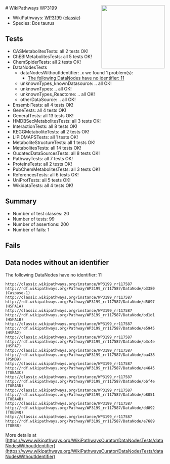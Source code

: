 <img style="float: right; width: 200px" src="https://upload.wikimedia.org/wikipedia/commons/thumb/8/83/Wplogo_with_text_500.png/640px-Wplogo_with_text_500.png" />
# WikiPathways WP3199

* WikiPathways: [WP3199](https://wikipathways.org/pathways/WP3199) ([classic](https://classic.wikipathways.org/instance/WP3199))
* Species: Bos taurus
## Tests
* CASMetabolitesTests: all 2 tests OK!
* ChEBIMetabolitesTests: all 5 tests OK!
* ChemSpiderTests: all 2 tests OK!
* DataNodesTests
    * dataNodesWithoutIdentifier: .x we found 1 problem(s):
        * [The following DataNodes have no identifier: 11](#8792c491)
    * unknownTypes_knownDatasource: .. all OK!
    * unknownTypes: .. all OK!
    * unknownTypes_Reactome: .. all OK!
    * otherDataSource: .. all OK!
* EnsemblTests: all 4 tests OK!
* GeneTests: all 4 tests OK!
* GeneralTests: all 13 tests OK!
* HMDBSecMetabolitesTests: all 3 tests OK!
* InteractionTests: all 8 tests OK!
* KEGGMetaboliteTests: all 2 tests OK!
* LIPIDMAPSTests: all 1 tests OK!
* MetaboliteStructureTests: all 1 tests OK!
* MetabolitesTests: all 14 tests OK!
* OudatedDataSourcesTests: all 8 tests OK!
* PathwayTests: all 7 tests OK!
* ProteinsTests: all 2 tests OK!
* PubChemMetabolitesTests: all 3 tests OK!
* ReferencesTests: all 6 tests OK!
* UniProtTests: all 5 tests OK!
* WikidataTests: all 4 tests OK!


## Summary

* Number of test classes: 20
* Number of tests: 99
* Number of assertions: 200
* Number of fails: 1

## Fails

<a name="8792c491" />

## Data nodes without an identifier

The following DataNodes have no identifier: 11
```
http://classic.wikipathways.org/instance/WP3199_rr117587 http://rdf.wikipathways.org/Pathway/WP3199_rr117587/DataNode/b3380 (Caspase-1)
http://classic.wikipathways.org/instance/WP3199_rr117587 http://rdf.wikipathways.org/Pathway/WP3199_rr117587/DataNode/d5097 (HSPA1A)
http://classic.wikipathways.org/instance/WP3199_rr117587 http://rdf.wikipathways.org/Pathway/WP3199_rr117587/DataNode/bd1d1 (HSPA1B)
http://classic.wikipathways.org/instance/WP3199_rr117587 http://rdf.wikipathways.org/Pathway/WP3199_rr117587/DataNode/e5945 (HSPA2)
http://classic.wikipathways.org/instance/WP3199_rr117587 http://rdf.wikipathways.org/Pathway/WP3199_rr117587/DataNode/b3c4e (HSPA7)
http://classic.wikipathways.org/instance/WP3199_rr117587 http://rdf.wikipathways.org/Pathway/WP3199_rr117587/DataNode/ba438 (PSMD9)
http://classic.wikipathways.org/instance/WP3199_rr117587 http://rdf.wikipathways.org/Pathway/WP3199_rr117587/DataNode/e4645 (TUBA3C)
http://classic.wikipathways.org/instance/WP3199_rr117587 http://rdf.wikipathways.org/Pathway/WP3199_rr117587/DataNode/bbf4e (TUBA3D)
http://classic.wikipathways.org/instance/WP3199_rr117587 http://rdf.wikipathways.org/Pathway/WP3199_rr117587/DataNode/b8051 (TUBA4B)
http://classic.wikipathways.org/instance/WP3199_rr117587 http://rdf.wikipathways.org/Pathway/WP3199_rr117587/DataNode/dd892 (TUBB4Q)
http://classic.wikipathways.org/instance/WP3199_rr117587 http://rdf.wikipathways.org/Pathway/WP3199_rr117587/DataNode/e7689 (TUBB8)
```

More details at [https://www.wikipathways.org/WikiPathwaysCurator/DataNodesTests/dataNodesWithoutIdentifier](https://www.wikipathways.org/WikiPathwaysCurator/DataNodesTests/dataNodesWithoutIdentifier)

